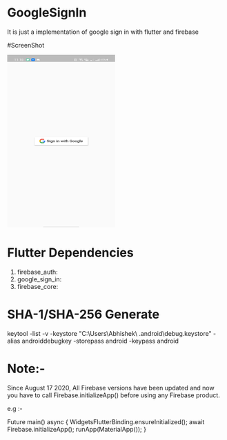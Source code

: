 # GoogleSignIn

It is just a implementation of google sign in with flutter and firebase

#ScreenShot

<img src="https://github.com/Abhishek-165/Flutter_googleSignIn_Firebase/blob/master/images/googleSIgnIN.jpeg" height="400" width="250" >

# Flutter Dependencies

  1) firebase_auth:
  2) google_sign_in:
  3) firebase_core:
  

# SHA-1/SHA-256 Generate 

keytool -list -v -keystore "C:\Users\Abhishek\ .android\debug.keystore" -alias androiddebugkey -storepass android -keypass android


# Note:-

Since August 17 2020, All Firebase versions have been updated and now you have to call Firebase.initializeApp() before using any Firebase product.

e.g :-

Future<void> main() async {
  WidgetsFlutterBinding.ensureInitialized();
  await Firebase.initializeApp();
  runApp(MaterialApp());
}
